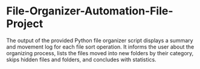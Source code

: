# File-Organizer-Automation-File-Project
The output of the provided Python file organizer script displays a summary and movement log for each file sort operation. It informs the user about the organizing process, lists the files moved into new folders by their category, skips hidden files and folders, and concludes with statistics.​

